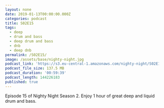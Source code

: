 ```yaml
---
layout: none
date: 2019-01-13T00:00:00.000Z
categories: podcast
title: S02E15
tags:
  - deep
  - drum and bass
  - deep drum and bass
  - dnb
  - deep dnb
permalink: /S02E15/
image: /assets/base/nighty-night.jpg
podcast_link: 'https://s3.eu-central-1.amazonaws.com/nighty-night/S02E15.mp3'
podcast_file_size: 137.5 MB
podcast_duration: '00:59:39'
podcast_length: 144226183
published: true
---
```

Episode 15 of Nighty Night Season 2. Enjoy 1 hour of great deep and liquid drum and bass.
